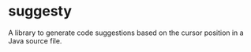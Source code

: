 suggesty
========

A library to generate code suggestions based on the cursor position in a Java source file. 